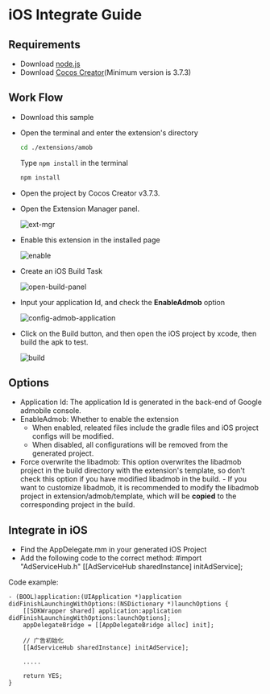 # iOS Integrate Guide

## Requirements

- Download [node.js](https://nodejs.org/en)
- Download [Cocos Creator](https://www.cocos.com/en)(Minimum version is 3.7.3)

## Work Flow

- Download this sample
- Open the terminal and enter the extension's directory

    ```bash
    cd ./extensions/amob
    ```

    Type `npm install` in the terminal

    ```bash
    npm install
    ```

- Open the project by Cocos Creator v3.7.3.
- Open the Extension Manager panel.

    ![ext-mgr](../img-iOS/ext-mgr.png)

- Enable this extension in the installed page

    ![enable](../img-iOS/enable.png)

- Create an iOS Build Task

    ![open-build-panel](../img-iOS/open-build-panel.png)

- Input your application Id, and check the **EnableAdmob** option
  
    ![config-admob-application](../img-iOS/config-admob-application.png)

- Click on the Build button, and then open the iOS project by xcode, then build the apk to test.

    ![build](../img-iOS/build.png)

## Options

- Application Id: The application Id is generated in the back-end of Google admobile console.
- EnableAdmob: Whether to enable the extension  
  - When enabled, releated files include the gradle files and iOS project configs will be modified.
  - When disabled, all configurations will be removed from the generated project.
- Force overwrite the libadmob: This option overwrites the libadmob project in the build directory with the extension's template, so don't check this option if you have modified libadmob in the build.
      - If you want to customize libadmob, it is recommended to modify the libadmob project in extension/admob/template, which will be **copied** to the corresponding project in the build.

## Integrate in iOS

- Find the AppDelegate.mm in your generated iOS Project
- Add the following code to the correct method:
    #import "AdServiceHub.h"
    [[AdServiceHub sharedInstance] initAdService];

Code example:

```objc
- (BOOL)application:(UIApplication *)application didFinishLaunchingWithOptions:(NSDictionary *)launchOptions {
    [[SDKWrapper shared] application:application didFinishLaunchingWithOptions:launchOptions];
    appDelegateBridge = [[AppDelegateBridge alloc] init];
    
    // 广告初始化
    [[AdServiceHub sharedInstance] initAdService];
    
    .....

    return YES;
}
```
